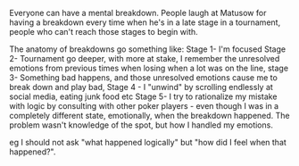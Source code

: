 Everyone can have a mental breakdown. People laugh at Matusow for having a breakdown every time when he's in a late stage in a tournament, people who can't reach those stages to begin with.

The anatomy of breakdowns go something like:
Stage 1- I'm focused Stage 2- Tournament go deeper, with more at stake, I remember the unresolved emotions from previous times when losing when a lot was on the line, stage 3- Something bad happens, and those unresolved emotions cause me to break down and play bad, Stage 4 - I "unwind" by scrolling endlessly at social media, eating junk food etc Stage 5- I try to rationalize my mistake with logic by consulting with other poker players - even though I was in a completely different state, emotionally, when the breakdown happened. The problem wasn't knowledge of the spot, but how I handled my emotions.

eg I should not ask "what happened logically" but "how did I feel when that happened?".